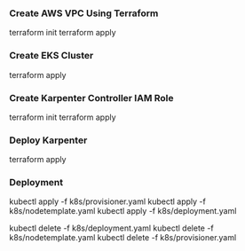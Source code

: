### Create AWS VPC Using Terraform
terraform init
terraform apply

### Create EKS Cluster
terraform apply

### Create Karpenter Controller IAM Role
terraform init
terraform apply

### Deploy Karpenter
terraform apply

### Deployment
kubectl apply -f k8s/provisioner.yaml
kubectl apply -f k8s/nodetemplate.yaml
kubectl apply -f k8s/deployment.yaml


kubectl delete -f k8s/deployment.yaml
kubectl delete -f k8s/nodetemplate.yaml
kubectl delete -f k8s/provisioner.yaml
